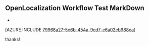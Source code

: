 ## OpenLocalization Workflow Test MarkDown
* 

[AZURE.INCLUDE [79968a27-5c6b-454a-9ed7-e6a02eb988ea](calleeMd1.md)]

 
thanks!